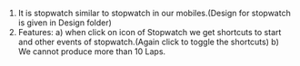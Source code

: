 1. It is stopwatch similar to stopwatch in our mobiles.(Design for stopwatch is given in Design folder)
2. Features:
    a) when click on icon of Stopwatch we get shortcuts to start and other events of stopwatch.(Again click to toggle the shortcuts)
    b) We cannot produce more than 10 Laps.
